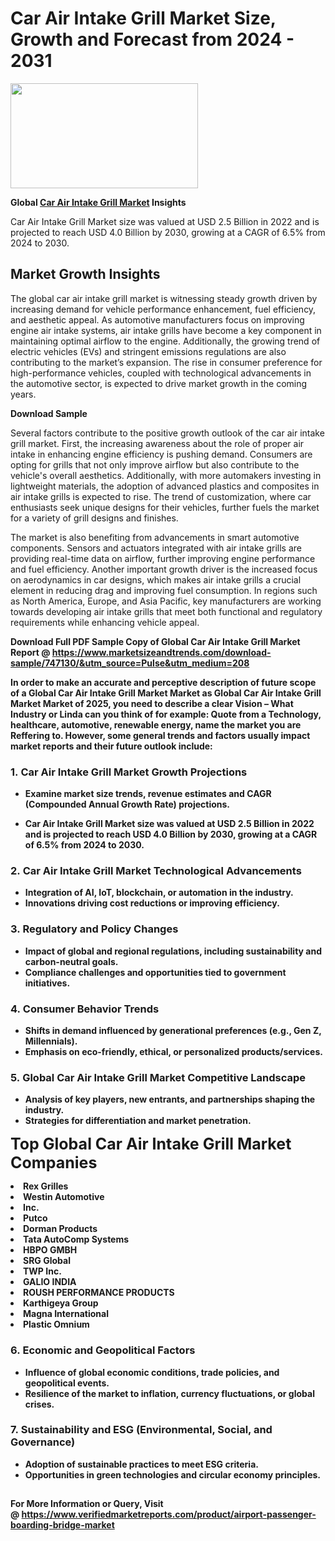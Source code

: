 <H1>Car Air Intake Grill Market Size, Growth and Forecast from 2024 - 2031</H1><img class="aligncenter size-medium wp-image-584254" src="https://thirdeyenews.in/wp-content/uploads/2024/09/Global-Market-Research-300x168.jpeg" alt="" width="300" height="168" /><p><strong>Global&nbsp;<a href="https://www.marketsizeandtrends.com/download-sample/747130/&amp;utm_source=Pulse&amp;utm_medium=208">Car Air Intake Grill Market</a> Insights</strong></p><p>Car Air Intake Grill Market size was valued at USD 2.5 Billion in 2022 and is projected to reach USD 4.0 Billion by 2030, growing at a CAGR of 6.5% from 2024 to 2030.</p><p><h2>Market Growth Insights</h2> <p>The global car air intake grill market is witnessing steady growth driven by increasing demand for vehicle performance enhancement, fuel efficiency, and aesthetic appeal. As automotive manufacturers focus on improving engine air intake systems, air intake grills have become a key component in maintaining optimal airflow to the engine. Additionally, the growing trend of electric vehicles (EVs) and stringent emissions regulations are also contributing to the market’s expansion. The rise in consumer preference for high-performance vehicles, coupled with technological advancements in the automotive sector, is expected to drive market growth in the coming years.</p> <p><strong>Download Sample</strong></p> <p>Several factors contribute to the positive growth outlook of the car air intake grill market. First, the increasing awareness about the role of proper air intake in enhancing engine efficiency is pushing demand. Consumers are opting for grills that not only improve airflow but also contribute to the vehicle's overall aesthetics. Additionally, with more automakers investing in lightweight materials, the adoption of advanced plastics and composites in air intake grills is expected to rise. The trend of customization, where car enthusiasts seek unique designs for their vehicles, further fuels the market for a variety of grill designs and finishes.</p> <p>The market is also benefiting from advancements in smart automotive components. Sensors and actuators integrated with air intake grills are providing real-time data on airflow, further improving engine performance and fuel efficiency. Another important growth driver is the increased focus on aerodynamics in car designs, which makes air intake grills a crucial element in reducing drag and improving fuel consumption. In regions such as North America, Europe, and Asia Pacific, key manufacturers are working towards developing air intake grills that meet both functional and regulatory requirements while enhancing vehicle appeal.</p> <p><strong></p><p><span class=""><strong>Download Full PDF Sample Copy of Global Car Air Intake Grill Market Report</strong> @ <a href="https://www.marketsizeandtrends.com/download-sample/747130/&amp;utm_source=Pulse&amp;utm_medium=208" target="_blank">https://www.marketsizeandtrends.com/download-sample/747130/&amp;utm_source=Pulse&amp;utm_medium=208</a></span></p><p>In order to make an accurate and perceptive description of future scope of a Global&nbsp;Car Air Intake Grill Market Market as Global&nbsp;Car Air Intake Grill Market Market of 2025, you need to describe a clear Vision &ndash; What Industry or Linda can you think of for example: Quote from a Technology, healthcare, automotive, renewable energy, name the market you are Reffering to. However, some general trends and factors usually impact market reports and their future outlook include:</p><h3>1.&nbsp;<strong>Car Air Intake Grill Market Growth Projections</strong></h3><ul><li>Examine market size trends, revenue estimates and CAGR (Compounded Annual Growth Rate) projections.</li><li><p>Car Air Intake Grill Market size was valued at USD 2.5 Billion in 2022 and is projected to reach USD 4.0 Billion by 2030, growing at a CAGR of 6.5% from 2024 to 2030.</p></li></ul><h3>2.&nbsp;<strong>Car Air Intake Grill Market Technological Advancements</strong></h3><ul><li>Integration of AI, IoT, blockchain, or automation in the industry.</li><li>Innovations driving cost reductions or improving efficiency.</li></ul><h3>3.&nbsp;<strong>Regulatory and Policy Changes</strong></h3><ul><li>Impact of global and regional regulations, including sustainability and carbon-neutral goals.</li><li>Compliance challenges and opportunities tied to government initiatives.</li></ul><h3>4.&nbsp;<strong>Consumer Behavior Trends</strong></h3><ul><li>Shifts in demand influenced by generational preferences (e.g., Gen Z, Millennials).</li><li>Emphasis on eco-friendly, ethical, or personalized products/services.</li></ul><h3>5.&nbsp;<strong>Global Car Air Intake Grill Market Competitive Landscape</strong></h3><ul><li>Analysis of key players, new entrants, and partnerships shaping the industry.</li><li>Strategies for differentiation and market penetration.</li></ul><p data-pm-slice="1 1 []"><span style="color: inherit; font-family: inherit; font-size: 25px;">Top Global Car Air Intake Grill Market Companies</span></p><div class="" data-test-id=""><p><li>Rex Grilles</li><li> Westin Automotive</li><li> Inc.</li><li> Putco</li><li> Dorman Products</li><li> Tata AutoComp Systems</li><li> HBPO GMBH</li><li> SRG Global</li><li> TWP Inc.</li><li> GALIO INDIA</li><li> ROUSH PERFORMANCE PRODUCTS</li><li> Karthigeya Group</li><li> Magna International</li><li> Plastic Omnium</li></p></div><h3>6.&nbsp;<strong>Economic and Geopolitical Factors</strong></h3><ul><li>Influence of global economic conditions, trade policies, and geopolitical events.</li><li>Resilience of the market to inflation, currency fluctuations, or global crises.</li></ul><h3>7.&nbsp;<strong>Sustainability and ESG (Environmental, Social, and Governance)</strong></h3><ul><li>Adoption of sustainable practices to meet ESG criteria.</li><li>Opportunities in green technologies and circular economy principles.</li></ul><h2><strong style="font-size: 14px;">For More Information or Query, Visit @&nbsp;</strong><a style="background-color: #ffffff; font-size: 14px;" href="https://www.marketsizeandtrends.com/report/car-air-intake-grill-market/" target="_blank">https://www.verifiedmarketreports.com/product/airport-passenger-boarding-bridge-market</a></h2>
